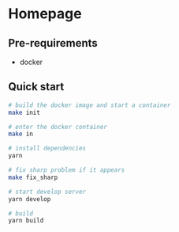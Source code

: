 # Homepage

## Pre-requirements

- docker

## Quick start

``` bash
# build the docker image and start a container
make init

# enter the docker container
make in

# install dependencies
yarn

# fix sharp problem if it appears
make fix_sharp

# start develop server
yarn develop

# build
yarn build
```